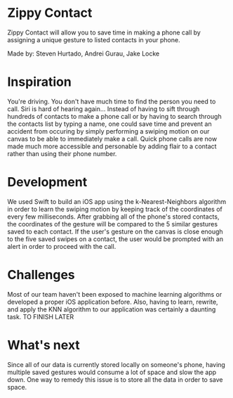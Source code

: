 # Zippy Contact

Zippy Contact will allow you to save time in making a phone call by assigning a unique gesture to listed contacts in your phone.

Made by: Steven Hurtado, Andrei Gurau, Jake Locke

# Inspiration

You're driving. You don't have much time to find the person you need to call. Siri is hard of hearing again... Instead of having to sift through hundreds of contacts to make a phone call or by having to search through the contacts list by typing a name, one could save time and prevent an accident from occuring by simply performing a swiping motion on our canvas to be able to immediately make a call. Quick phone calls are now made much more accessible and personable by adding flair to a contact rather than using their phone number. 

# Development

We used Swift to build an iOS app using the k-Nearest-Neighbors algorithm in order to learn the swiping motion by keeping track of the coordinates of every few milliseconds. After grabbing all of the phone's stored contacts, the coordinates of the gesture will be compared to the 5 similar gestures saved to each contact. If the user's gesture on the canvas is close enough to the five saved swipes on a contact, the user would be prompted with an alert in order to proceed with the call.

# Challenges

Most of our team haven't been exposed to machine learning algorithms or developed a proper iOS application before. Also, having to learn, rewrite, and apply the KNN algorithm to our application was certainly a daunting task. TO FINISH LATER

# What's next

Since all of our data is currently stored locally on someone's phone, having multiple saved gestures would consume a lot of space and slow the app down. One way to remedy this issue is to store all the data in order to save space.
